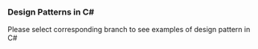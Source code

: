 ### Design Patterns in C#

Please select corresponding branch to see examples of design pattern in C#
